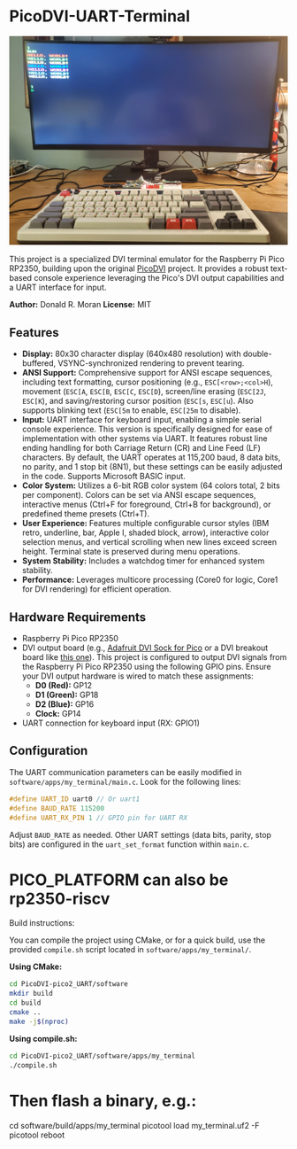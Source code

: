 # PicoDVI-UART-Terminal

![PicoDVI_UART](img/PicoDVI_UART.jpg)

This project is a specialized DVI terminal emulator for the Raspberry Pi Pico RP2350, building upon the original [PicoDVI](https://github.com/Wren6991/PicoDVI) project. It provides a robust text-based console experience leveraging the Pico's DVI output capabilities and a UART interface for input.

**Author:** Donald R. Moran
**License:** MIT

## Features

*   **Display:** 80x30 character display (640x480 resolution) with double-buffered, VSYNC-synchronized rendering to prevent tearing.
*   **ANSI Support:** Comprehensive support for ANSI escape sequences, including text formatting, cursor positioning (e.g., `ESC[<row>;<col>H`), movement (`ESC[A`, `ESC[B`, `ESC[C`, `ESC[D`), screen/line erasing (`ESC[2J`, `ESC[K`), and saving/restoring cursor position (`ESC[s`, `ESC[u`). Also supports blinking text (`ESC[5m` to enable, `ESC[25m` to disable).
*   **Input:** UART interface for keyboard input, enabling a simple serial console experience. This version is specifically designed for ease of implementation with other systems via UART. It features robust line ending handling for both Carriage Return (CR) and Line Feed (LF) characters. By default, the UART operates at 115,200 baud, 8 data bits, no parity, and 1 stop bit (8N1), but these settings can be easily adjusted in the code. Supports Microsoft BASIC input.
*   **Color System:** Utilizes a 6-bit RGB color system (64 colors total, 2 bits per component). Colors can be set via ANSI escape sequences, interactive menus (Ctrl+F for foreground, Ctrl+B for background), or predefined theme presets (Ctrl+T).
*   **User Experience:** Features multiple configurable cursor styles (IBM retro, underline, bar, Apple I, shaded block, arrow), interactive color selection menus, and vertical scrolling when new lines exceed screen height. Terminal state is preserved during menu operations.
*   **System Stability:** Includes a watchdog timer for enhanced system stability.
*   **Performance:** Leverages multicore processing (Core0 for logic, Core1 for DVI rendering) for efficient operation.

## Hardware Requirements

*   Raspberry Pi Pico RP2350
*   DVI output board (e.g., [Adafruit DVI Sock for Pico](https://learn.adafruit.com/adafruit-dvi-sock-for-pico-works-with-hdmi-displays) or a DVI breakout board like [this one](https://www.adafruit.com/product/4984)). This project is configured to output DVI signals from the Raspberry Pi Pico RP2350 using the following GPIO pins. Ensure your DVI output hardware is wired to match these assignments:
    *   **D0 (Red):** GP12
    *   **D1 (Green):** GP18
    *   **D2 (Blue):** GP16
    *   **Clock:** GP14
*   UART connection for keyboard input (RX: GPIO1)

## Configuration

The UART communication parameters can be easily modified in `software/apps/my_terminal/main.c`. Look for the following lines:

```c
#define UART_ID uart0 // Or uart1
#define BAUD_RATE 115200
#define UART_RX_PIN 1 // GPIO pin for UART RX
```
Adjust `BAUD_RATE` as needed. Other UART settings (data bits, parity, stop bits) are configured in the `uart_set_format` function within `main.c`.

# PICO_PLATFORM can also be rp2350-riscv

Build instructions:

You can compile the project using CMake, or for a quick build, use the provided `compile.sh` script located in `software/apps/my_terminal/`.

**Using CMake:**
```bash
cd PicoDVI-pico2_UART/software
mkdir build
cd build
cmake ..
make -j$(nproc)
```

**Using compile.sh:**
```bash
cd PicoDVI-pico2_UART/software/apps/my_terminal
./compile.sh
```

# Then flash a binary, e.g.:
cd software/build/apps/my_terminal
picotool load my_terminal.uf2 -F
picotool reboot

